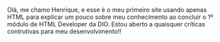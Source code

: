 Olá, me chamo Henrique, e esse é o meu primeiro site usando apenas HTML para explicar um pouco sobre meu conhecimento ao concluir o 1º módulo de HTML Developer da DIO. 
Estou aberto a quaisquer críticas contrutivas para meu desenvolvimento!!
